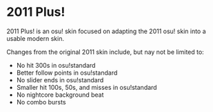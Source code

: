 # 2011 Plus!
2011 Plus! is an osu! skin focused on adapting the 2011 osu! skin into a usable modern skin.

Changes from the original 2011 skin include, but nay not be limited to:
- No hit 300s in osu!standard
- Better follow points in osu!standard
- No slider ends in osu!standard
- Smaller hit 100s, 50s, and misses in osu!standard
- No nightcore background beat
- No combo bursts

